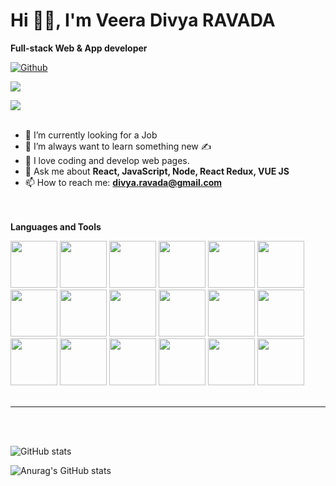 # Hi 🙋‍♀️, I'm Veera Divya RAVADA

 <b>Full-stack Web & App developer  </b>
 
 
 [![Github](https://img.shields.io/github/followers/divyaravada?label=Follow&style=social)](https://github.com/divyaravada)
 
 
 ![](https://visitor-badge.laobi.icu/badge?page_id=divyaravada.divyaravada)
 
 ![](https://komarev.com/ghpvc/?username=divyaravada&color=blueviolet)
 <br/><br/>



- 🔭 I’m currently looking for a Job
 - 🧠 I’m always want to learn something new ✍️
 - 	🥰 I love coding and develop web pages.
- 💬 Ask me about <b>React, JavaScript, Node, React Redux, VUE JS </b>
- 📫 How to reach me: **divya.ravada@gmail.com**


 <br/><br/>
 <b>Languages and Tools </b> <br/>
 <div display="flex">
<img src="https://user-images.githubusercontent.com/16076337/193835305-ff7a8abf-da5e-425f-90d8-27f22989fc00.png" width="75px"/> 

 <img src="https://user-images.githubusercontent.com/16076337/193835128-dfb97215-c0f4-41d9-8bcc-347c9f20a5ad.png" width="75px"/> 

 <img src="https://user-images.githubusercontent.com/16076337/193835410-6259efc1-105e-4b30-9ef0-2daa2a6d870d.png" width="75px"/> 

 <img src="https://user-images.githubusercontent.com/16076337/193835780-53e084d7-3c7d-4119-bb7e-a09519731c4e.png" width="75px"/> 

 <img src="https://user-images.githubusercontent.com/16076337/193835755-0da62f49-85a3-49e0-89b1-1525db605feb.png" width="75px"/> 

 <img src="https://user-images.githubusercontent.com/16076337/193835715-210b1e41-5e73-4a70-896d-ea5f8d1cefd1.png" width="75px"/> 

 <img src="https://user-images.githubusercontent.com/16076337/193835689-c5f5b854-1ac7-41ac-a365-4ecb9462638c.png" width="75px"/> 

 <img src="https://user-images.githubusercontent.com/16076337/193835654-7aa8a8c6-0144-469c-9908-3ad0685f4eb7.png" width="75px"/> 

 <img src="https://user-images.githubusercontent.com/16076337/193835613-5b15ffc2-5454-401a-a24f-631090535b0d.png" width="75px"/> 

 <img src="https://user-images.githubusercontent.com/16076337/193835575-fba1977e-fef9-4cb0-8281-26cb14ad1586.png" width="75px"/>

<img src="https://user-images.githubusercontent.com/16076337/193835216-29852886-b268-412f-94f0-d4598e450f74.png" width="75px"/>
<img src="https://user-images.githubusercontent.com/16076337/193835272-51ceacfd-8d02-4dcf-855a-c983e232fd4d.png" width="75px" />


 <img src="https://user-images.githubusercontent.com/16076337/193835522-6f2f43a3-3da4-4e38-8060-41169b5aa850.png" width="75px"> 

 <img src="https://user-images.githubusercontent.com/16076337/193835472-8d144a3f-91c4-4c99-8ae4-efe026b1b890.png" width="75px"> 
 
 <img src="https://user-images.githubusercontent.com/16076337/193835444-49ffbc55-38c7-4a29-9468-fa0a9d558620.png" width="75px"> 
 
 <img src="https://user-images.githubusercontent.com/16076337/193835164-ed4fbdda-740d-459f-ac3c-47a3d12701e2.png" width="75px"> 
 
 <img src="https://user-images.githubusercontent.com/16076337/193835365-0a6c9a2e-6779-48c5-ad56-d40c87ecf38e.png" width="75px"> 
 
 <img src="https://user-images.githubusercontent.com/16076337/193835030-643553f8-f496-4210-92e5-ac14916654e8.png" width="75px"> 
 
</div>
</br>
<hr/>
<br/><br/>

 ![GitHub stats](https://github-readme-stats.vercel.app/api?username=divyaravada&show_icons=true&theme=tokyonight)
 
![Anurag's GitHub stats](https://github-readme-stats.vercel.app/api/top-langs/?username=divyaravada&theme=dark&show_icons=true)
